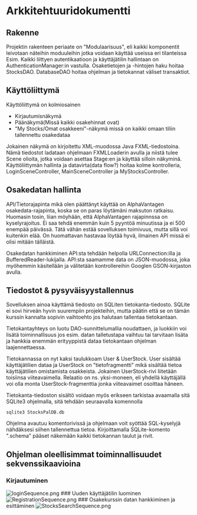 # Arkkitehtuuridokumentti
## Rakenne
Projektin rakenteen periaate on "Modulaarisuus", eli kaikki komponentit leivotaan näteihin moduuleihin jotka voidaan käyttää useissa eri tilanteissa
Esim. Kaikki liittyen autentikaatioon ja käyttäjätilin hallintaan on AuthenticationManager:in vastulla. Osaketietojen ja -hintojen haku hoitaa StocksDAO. DatabaseDAO hoitaa ohjelman ja tietokannat väliset transaktiot.

## Käyttöliittymä
Käyttöliittymä on kolmiosainen
- Kirjautumisnäkymä
- Päänäkymä(Missä kaikki osakehinnat ovat)
- "My Stocks/Omat osakkeeni"-näkymä missä on kaikki omaan tiliin tallennettu osakedataa

Jokainen näkymä on kirjoitettu XML-muodossa Java FXML-tiedostoina. Nämä tiedostot ladataan ohjelmaan FXMLLoaderin avulla ja niistä tulee Scene olioita, jotka voidaan asettaa Stage:en ja käyttää silloin näkyminä.
Käyttöliittymän hallinta ja datavirta(data flow?) hoitaa kolme kontrolleria, LoginSceneController, MainSceneController ja MyStocksController.

## Osakedatan hallinta
API/Tietorajapinta mikä olen päättänyt käyttää on AlphaVantagen osakedata-rajapinta, koska se on paras löytämäni maksuton ratkaisu. Huomasin tosin, liian möyhään, että AlphaVantagen rajapinnssa on kyselyrajoitus. Ei saa tehdä enemmän kuin 5 pyyntöä minuutissa ja ei 500 enempää päivässä. Tätä vähän estää sovelluksen toimivuus, mutta sillä voi kuitenkin elää. On huomattavan hastavaa löytää hyvä, ilmainen API missä ei olisi mitään tälläistä.

Osakedatan hankkiminen API:sta tehdään helpolla URLConnection:illa ja BufferedReader-lukijalla. API:sta saamamme data on JSON-muodossa, joka myöhemmin käsitellään ja välitetään kontrollereihin Googlen GSON-kirjaston avulla.

## Tiedostot & pysyväisyystallennus
Sovelluksen ainoa käyttämä tiedosto on SQLiten tietokanta-tiedosto. SQLite ei sovi hirveän hyvin suurempiin projekteihin, mutta päätin että se on tämän kurssin kannalta sopivin vaihtoehto jos halutaan tallentaa tietokantaan.

Tietokantayhteys on luotu DAO-sunnittelumallia noudattaen, ja luokkiin voi lisätä toiminnallisuus jos esim. datan talletustapa vaihtuu tai tarvitaan lisäta ja hankkia enemmän erityyppistä dataa tietokantaan ohjelman laajennettaessa.

Tietokannassa on nyt kaksi taulukkoam User & UserStock. User sisältää käyttäjätilien dataa ja UserStock on "tietofragmentti" mikä sisältää tietoa käyttäjätilien omistamista osakkeista. Jokainen UserStock-rivi liitetään toisiinsa viiteavaimella. Relaatio on ns. yksi-moneen, eli yhdellä käyttäjällä voi olla monta UserStock-fragmenttia jonka viiteavaimet osoittaa häneen. 

Tietokanta-tiedoston sisältö voidaan myös erikseen tarkistaa avaamalla sitä SQLite3 ohjelmalla, sitä tehdään seuraavalla komennolla

```
sqlite3 StocksPalDB.db
```
Ohjelma avautuu komentorivissä ja ohjelmaan voit syöttää SQL-kyselyjä nähdäksesi siihen tallennettua tietoa. Kirjoittamalla SQLite-komento ".schema" pääset näkemään kaikki tietokannan taulut ja rivit.

## Ohjelman oleellisimmat toiminnallisuudet sekvenssikaavioina
### Kirjautuminen
<img src="#" alt="loginSequence.png">
### Uuden käyttäjätilin luominen
<img src="#" alt="RegistrationSequence.png">
### Osakekurssin datan hankkiminen ja esittäminen
<img src="#" alt="StocksSearchSequence.png">